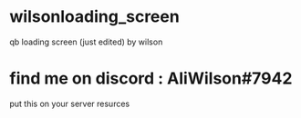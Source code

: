 # wilsonloading_screen
qb loading screen (just edited) by wilson
<h1> find me on discord : AliWilson#7942</h1>
put this on your server resurces
